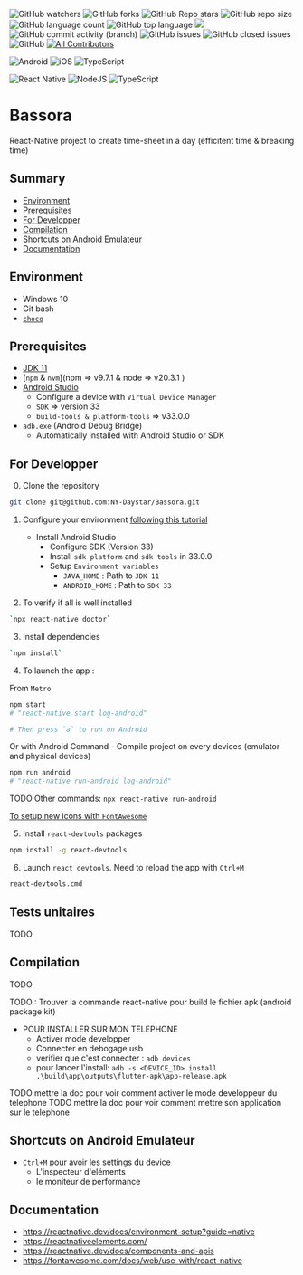 ![GitHub watchers](https://img.shields.io/github/watchers/ny-daystar/bassora)
![GitHub forks](https://img.shields.io/github/forks/ny-daystar/bassora)
![GitHub Repo stars](https://img.shields.io/github/stars/ny-daystar/bassora)
![GitHub repo size](https://img.shields.io/github/repo-size/ny-daystar/bassora)
![GitHub language count](https://img.shields.io/github/languages/count/ny-daystar/bassora)
![GitHub top language](https://img.shields.io/github/languages/top/ny-daystar/bassora) <a href="https://codeclimate.com/github/ny-daystar/bassora/maintainability"><img src="https://api.codeclimate.com/v1/badges/715c6f3ffb08de5ca621/maintainability" /></a>  
![GitHub commit activity (branch)](https://img.shields.io/github/commit-activity/m/ny-daystar/bassora/newArchitecture)
![GitHub issues](https://img.shields.io/github/issues/ny-daystar/bassora)
![GitHub closed issues](https://img.shields.io/github/issues-closed-raw/ny-daystar/bassora)
![GitHub](https://img.shields.io/github/license/ny-daystar/bassora)
[![All Contributors](https://img.shields.io/badge/all_contributors-1-blue.svg?style=circular)](#contributors)

<!-- ALL-CONTRIBUTORS-BADGE:END -->

![Android](https://img.shields.io/badge/Android-3DDC84?style=flat&logo=android&logoColor=white)
![iOS](https://img.shields.io/badge/iOS-000000?style=flat&logo=ios&logoColor=white)
![TypeScript](https://img.shields.io/badge/typescript-%23323330.svg?style=flat&logo=typescript&logoColor=%23F7DF1E)

![React Native](https://img.shields.io/badge/react_native-%2320232a.svg?style=flat&logo=react&logoColor=%2361DAFB)
![NodeJS](https://img.shields.io/badge/node.js-6DA55F?style=flat&logo=node.js&logoColor=white)
![TypeScript](https://img.shields.io/badge/typescript-%23007ACC.svg?style=flat&logo=typescript&logoColor=white)

# Bassora

React-Native project to create time-sheet in a day (efficitent time & breaking time)

## Summary

- [Environment](#environment)
- [Prerequisites](#prerequisites)
- [For Developper](#for-developper)
- [Compilation](#compilation)
- [Shortcuts on Android Emulateur](#shortcuts-on-android-emulateur)
- [Documentation](#documentation)

## Environment

- Windows 10
- Git bash
- [`choco`](https://chocolatey.org/)

## Prerequisites

- [JDK 11](https://www.oracle.com/fr/java/technologies/downloads/)
- [`npm` & `nvm`](npm => v9.7.1 & node => v20.3.1 )
- [Android Studio](https://developer.android.com/studio)
  - Configure a device with `Virtual Device Manager`
  - `SDK` => version 33
  - `build-tools & platform-tools` => v33.0.0
- `adb.exe` (Android Debug Bridge)
  - Automatically installed with Android Studio or SDK

## For Developper

0. Clone the repository

```bash
git clone git@github.com:NY-Daystar/Bassora.git
```

1. Configure your environment [following this tutorial](https://reactnative.dev/docs/environment-setup?guide=native)

   - Install Android Studio
     - Configure SDK (Version 33)
     - Install `sdk platform` and `sdk tools` in 33.0.0
     - Setup `Environment variables`
       - `JAVA_HOME` : Path to `JDK 11`
       - `ANDROID_HOME` : Path to `SDK 33`

2. To verify if all is well installed

```bash
`npx react-native doctor`
```

3. Install dependencies

```bash
`npm install`
```

4. To launch the app :

From `Metro`

```bash
npm start
# "react-native start log-android"

# Then press `a` to run on Android
```

Or with Android Command - Compile project on every devices (emulator and physical devices)

```bash
npm run android
# "react-native run-android log-android"
```

TODO
Other commands: `npx react-native run-android`

[To setup new icons with `FontAwesome`](https://fontawesome.com/docs/web/use-with/react-native)

5. Install `react-devtools` packages

```bash
npm install -g react-devtools
```

6. Launch `react devtools`. Need to reload the app with `Ctrl+M`

```bash
react-devtools.cmd
```

## Tests unitaires

TODO

## Compilation

TODO

TODO : Trouver la commande react-native pour build le fichier apk (android package kit)

- POUR INSTALLER SUR MON TELEPHONE
  - Activer mode developper
  - Connecter en debogage usb
  - verifier que c'est connecter : `adb devices`
  - pour lancer l'install: `adb -s <DEVICE_ID> install .\build\app\outputs\flutter-apk\app-release.apk`

TODO mettre la doc pour voir comment activer le mode developpeur du telephone
TODO mettre la doc pour voir comment mettre son application sur le telephone

## Shortcuts on Android Emulateur

- `Ctrl+M` pour avoir les settings du device
  - L'inspecteur d'eléments
  - le moniteur de performance

## Documentation

- https://reactnative.dev/docs/environment-setup?guide=native
- https://reactnativeelements.com/
- https://reactnative.dev/docs/components-and-apis
- https://fontawesome.com/docs/web/use-with/react-native
